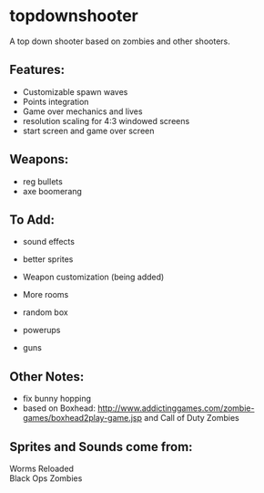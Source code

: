 # topdownshooter

A top down shooter based on zombies and other shooters.

## Features:

- Customizable spawn waves
- Points integration
- Game over mechanics and lives
- resolution scaling for 4:3 windowed screens
- start screen and game over screen

## Weapons:
- reg bullets
- axe boomerang

## To Add:

- sound effects
- better sprites

- Weapon customization (being added)
- More rooms
- random box
- powerups
- guns

## Other Notes:
- fix bunny hopping
- based on Boxhead: http://www.addictinggames.com/zombie-games/boxhead2play-game.jsp and Call of Duty Zombies

## Sprites and Sounds come from:

Worms Reloaded  
Black Ops Zombies